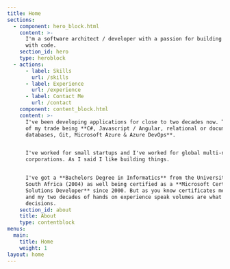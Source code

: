 ```yaml
---
title: Home
sections:
  - component: hero_block.html
    content: >-
      I'm a software architect / developer with a passion for building things
      with code.
    section_id: hero
    type: heroblock
  - actions:
      - label: Skills
        url: /skills
      - label: Experience
        url: /experience
      - label: Contact Me
        url: /contact
    component: content_block.html
    content: >-
      I've been developing applications for close to two decades now. The tools
      of my trade being **C#, Javascript / Angular, relational or document
      databases, Git, Microsoft Azure & Azure DevOps**.


      I've worked for small startups and I've worked for global multi-national
      corporations. As I said I like building things. 


      I've got a **Bachelors Degree in Informatics** from the University of
      South Africa (2004) as well being certified as a **Microsoft Certified
      Solutions Developer** since 2000. But as you know certificates mean little
      and my two decades of hands on experience speak volumes are what inform my
      decisions.
    section_id: about
    title: About
    type: contentblock
menus:
  main:
    title: Home
    weight: 1
layout: home
---
```


